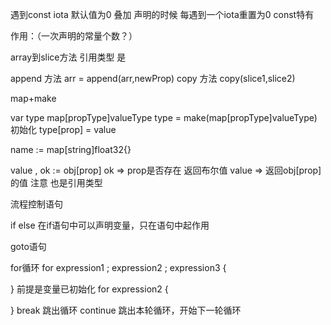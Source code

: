 遇到const iota 默认值为0 叠加 声明的时候 
每遇到一个iota重置为0
const特有

作用：（一次声明的常量个数？）

array到slice方法
引用类型 是

append 方法  arr = append(arr,newProp)
copy 方法 copy(slice1,slice2)

map+make

var type map[propType]valueType
type = make(map[propType]valueType)
初始化
type[prop] = value

name := map[string]float32{}


value , ok := obj[prop]
ok => prop是否存在 返回布尔值
value => 返回obj[prop]的值
注意 也是引用类型


流程控制语句

if else 在if语句中可以声明变量，只在语句中起作用

goto语句 

for循环 
for expression1 ; expression2 ; expression3 {

}
前提是变量已初始化
for expression2 {

}
break 跳出循环
continue 跳出本轮循环，开始下一轮循环